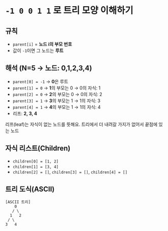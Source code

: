 # `-1 0 0 1 1` 로 트리 모양 이해하기

## 규칙

- `parent[i]` = **노드 i의 부모 번호**
- 값이 `-1`이면 그 노드는 **루트**

## 해석 (N=5 → 노드: 0,1,2,3,4)

- `parent[0] = -1` → **0**은 루트
- `parent[1] = 0` → **1**의 부모는 0 → 0의 자식: 1
- `parent[2] = 0` → **2**의 부모는 0 → 0의 자식: 2
- `parent[3] = 1` → **3**의 부모는 1 → 1의 자식: 3
- `parent[4] = 1` → **4**의 부모는 1 → 1의 자식: 4
- 리프: **2, 3, 4**

리프(leaf)는 자식이 없는 노드를 뜻해요.
트리에서 더 내려갈 가지가 없어서 끝점에 있는 노드

## 자식 리스트(Children)

- `children[0] = [1, 2]`
- `children[1] = [3, 4]`
- `children[2] = []`, `children[3] = []`, `children[4] = []`

## 트리 도식(ASCII)

```
[ASCII 트리]
    0
   / \
  1   2
 / \
3   4
```
